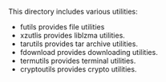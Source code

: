 This directory includes various utilities:

- futils provides file utilities
- xzutlis provides liblzma utilities.
- tarutils provides tar archive utilities.
- fdownload provides downloading utilities.
- termutils provides terminal utilities.
- cryptoutils provides crypto utilities.
